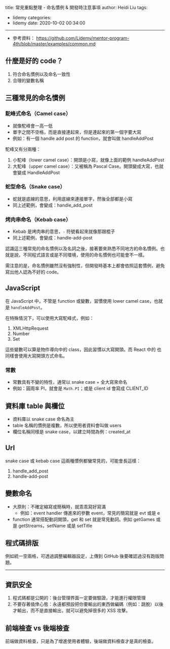 title: 常見重點整理 - 命名慣例 & 開發時注意事項
author: Heidi Liu
tags:
  - lidemy
categories:
  - lidemy
date: 2020-10-02 00:34:00

---

- 參考資料：
https://github.com/Lidemy/mentor-program-4th/blob/master/examples/common.md
<!--more-->

## 什麼是好的 code？

1. 符合命名慣例以及命名一致性
2. 合理的變數名稱

## 三種常見的命名慣例

### 駝峰式命名（Camel case）

- 就像駝峰會一高一低
- 單字之間不空格，而是直接連起來，但是連起來的第一個字要大寫
- 例如：有一個 handle add post 的 function，就會叫做 handleAddPost

駝峰又有分兩種：

1. 小駝峰（lower camel case）：開頭是小寫，就像上面的範例 handleAddPost
2. 大駝峰（upper camel case）：又被稱為 Pascal Case。開頭變成大寫，也就會變成 HandleAddPost

### 蛇型命名（Snake case）

- 蛇就是底線的意思，利用底線來連接單字，然後全部都是小寫
- 同上述範例，會變成：handle_add_post

### 烤肉串命名（Kebab case）

- Kebab 是烤肉串的意思，`-` 符號看起來就像那跟棍子
- 同上述範例，會變成：handle-add-post

認識這三種常見的命名慣例以及名詞之後，接著要來熟悉不同地方的命名慣例。也就是說，不同程式語言或是不同環境，使用的命名慣例也可能會不一樣。

需注意的是，命名慣例雖然沒有強制性，但開發時基本上都會依照這套慣例，避免寫出他人認為不好的 code。

## JavaScript

在 JavaScript 中，不管是 function 或變數，習慣使用 lower camel case，也就是 `handleAddPost`。

在特殊情況下，可以使用大寫駝峰式，例如：

1. XMLHttpRequest
2. Number
3. Set

這些變數可以算是物件導向中的 class，因此習慣以大寫開頭。而 React 中的 也同樣會使用大寫開頭方式命名。

### 常數

- 常數具有不變的特性，通常以 snake case + 全大寫來命名
- 例如：圓周率 PI，就會是 `Math.PI`；或是 client id 會寫成 CLIENT_ID

## 資料庫 table 與欄位

- 資料庫以 snake case 命名為主
- table 名稱的慣例是複數，所以使用者資料會叫做 users
- 欄位名稱同樣是 snake case，以建立時間為例：created_at

## Url

snake case 或 kebab case 這兩種慣例都蠻常見的，可能會長這樣：

1. handle_add_post
2. handle-add-post

## 變數命名

- 大原則：不確定縮寫或簡稱時，就乖乖寫好寫滿
  - 例如：event handler 傳進來的參數 event，常見的簡寫就是 evt 或是 e
- function 通常搭配動詞開頭，get 和 set 就是常見動詞。例如 getGames 或是 getStreams，setName 或是 setTitle

## 程式碼排版

例如統一空兩格，可透過調整編輯器設定，上傳到 GitHub 後要確認過沒有跑版問題。

---

## 資訊安全

1. 程式碼都是公開的：後台管理界面一定要做驗證，才能進行權限管理
2. 不要存著僥倖心態：永遠都預設把你要輸出的東西做編碼（例如：跳脫）以後才輸出，而不是直接輸出，就可以避免掉很多的 XSS 攻擊。

## 前端檢查 vs 後端檢查

前端做資料檢查，只是為了增進使用者體驗，後端做資料檢查才是真的檢查。
